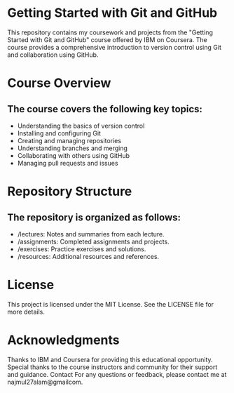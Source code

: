 
# Getting Started with Git and GitHub
This repository contains my coursework and projects from the "Getting Started with Git and GitHub" course offered by IBM on Coursera. The course provides a comprehensive introduction to version control using Git and collaboration using GitHub.

# Course Overview
## The course covers the following key topics:

* Understanding the basics of version control
* Installing and configuring Git
* Creating and managing repositories
* Understanding branches and merging
* Collaborating with others using GitHub
* Managing pull requests and issues
# Repository Structure
## The repository is organized as follows:

* /lectures: Notes and summaries from each lecture.
* /assignments: Completed assignments and projects.
* /exercises: Practice exercises and solutions.
* /resources: Additional resources and references.


# License
This project is licensed under the MIT License. See the LICENSE file for more details.

# Acknowledgments
Thanks to IBM and Coursera for providing this educational opportunity.
Special thanks to the course instructors and community for their support and guidance.
Contact
For any questions or feedback, please contact me at najmul27alam@gmailcom.
